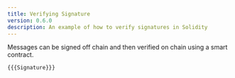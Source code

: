 ```yaml
---
title: Verifying Signature
version: 0.6.0
description: An example of how to verify signatures in Solidity
---
```


Messages can be signed off chain and then verified on chain using a smart contract.

```solidity
{{{Signature}}}
```
